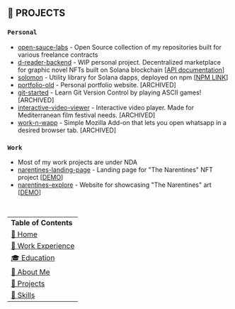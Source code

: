 ## 🚧 PROJECTS


### `Personal`
- [open-sauce-labs](https://github.com/orgs/open-sauce-labs/repositories) - Open Source collection of my repositories built for various freelance contracts
- [d-reader-backend](https://github.com/open-sauce-labs/d-reader-backend) - WIP personal project. Decentralized marketplace for graphic novel NFTs built on Solana blockchain [[API documentation](https://d-reader-backend.herokuapp.com/api)]
- [solomon](https://github.com/open-sauce-labs/solomon) - Utility library for Solana dapps, deployed on npm [[NPM LINK](https://www.npmjs.com/package/@open-sauce/solomon)]
- [portfolio-old](https://github.com/josip-volarevic/portfolio) - Personal portfolio website. [ARCHIVED]
- [git-started](https://github.com/josip-volarevic/Git-Games) - Learn Git Version Control by playing ASCII games! [ARCHIVED]
- [interactive-video-viewer](https://github.com/josip-volarevic/interactive-video-viewer) - Interactive video player. Made for Mediterranean film festival needs. [ARCHIVED]
- [work-n-wapp](https://github.com/josip-volarevic/Work-n-Wapp) - Simple Mozilla Add-on that lets you open whatsapp in a desired browser tab. [ARCHIVED]


### `Work`
- Most of my work projects are under NDA
- [narentines-landing-page](https://github.com/josip-volarevic/narentines-landing-page) - Landing page for "The Narentines" NFT project [[DEMO](https://narentines.com)]
- [narentines-explore](https://github.com/josip-volarevic/narentines-explore) - Website for showcasing "The Narentines" art [[DEMO](https://explore.narentines.com)]

<br />

|   |
|---|
|**Table of Contents**|
|[🏡 Home](./README.md#🏡-josip-volarević)|
|[💼 Work Experience](./WORK_EXPERIENCE.md#💼-work-experience)|
|[🎓 Education](./EDUCATION.md#🎓-education)|
|[👤 About Me](./ABOUT_ME.md#👤-about-me)|
|[🚧 Projects](./PROJECTS.md#🚧-projects)|
|[🧙 Skills](./SKILLS.md#🧙-skills)|
